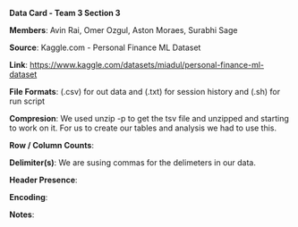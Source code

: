 **Data Card  - Team 3 Section 3**

**Members**: Avin Rai, Omer Ozgul, Aston Moraes, Surabhi Sage

**Source**: Kaggle.com - Personal Finance ML Dataset

**Link**: https://www.kaggle.com/datasets/miadul/personal-finance-ml-dataset  

**File Formats**: (.csv) for out data and (.txt) for session history and (.sh) for run script

**Compresion**: We used unzip -p to get the tsv file and unzipped and starting to work on it. For us to create our tables and analysis we had to use this. 

**Row / Column Counts**:  

**Delimiter(s)**: We are susing commas for the delimeters in our data. 

**Header Presence**: 

**Encoding**: 

**Notes**: 
